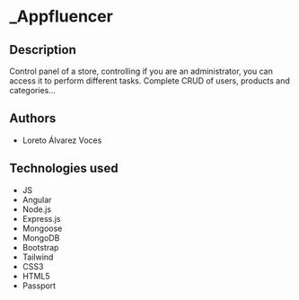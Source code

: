 # _Appfluencer

## Description 
Control panel of a store, controlling if you are an administrator, you can access it to perform different tasks. Complete CRUD of users, products and categories... 


## Authors
* Loreto Álvarez Voces

## Technologies used 
- JS
- Angular
- Node.js
- Express.js
- Mongoose
- MongoDB
- Bootstrap
- Tailwind
- CSS3
- HTML5
- Passport




